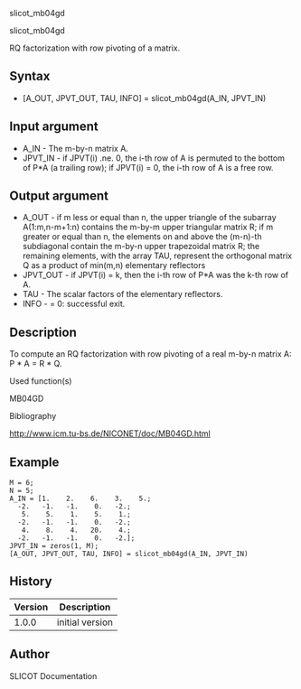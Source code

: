 



slicot_mb04gd


slicot_mb04gd

RQ factorization with row pivoting of a matrix.

## Syntax

- [A_OUT, JPVT_OUT, TAU, INFO] = slicot_mb04gd(A_IN, JPVT_IN)

## Input argument

 - A_IN - The m-by-n matrix A.
 - JPVT_IN - if JPVT(i) .ne. 0, the i-th row of A is permuted to the bottom of P*A (a trailing row); if JPVT(i) = 0, the i-th row of A is a free row.

## Output argument

 - A_OUT - if m less or equal than n, the upper triangle of the subarray A(1:m,n-m+1:n) contains the m-by-m upper triangular matrix R; if m greater or equal than n, the elements on and above the (m-n)-th subdiagonal contain the m-by-n upper trapezoidal matrix R; the remaining elements, with the array TAU, represent the orthogonal matrix Q as a product of min(m,n) elementary reflectors
 - JPVT_OUT - if JPVT(i) = k, then the i-th row of P*A was the k-th row of A.
 - TAU - The scalar factors of the elementary reflectors.
 - INFO - = 0:  successful exit.

## Description


  <p> To compute an RQ factorization with row pivoting of a real m-by-n matrix A: P * A = R * Q.</p>


Used function(s)

MB04GD

Bibliography

http://www.icm.tu-bs.de/NICONET/doc/MB04GD.html

## Example

```Nelson
M = 6;
N = 5;
A_IN = [1.    2.    6.    3.    5.;
  -2.   -1.   -1.    0.   -2.;
   5.    5.    1.    5.    1.;
  -2.   -1.   -1.    0.   -2.;
   4.    8.    4.   20.    4.;
  -2.   -1.   -1.    0.   -2.];
JPVT_IN = zeros(1, M);
[A_OUT, JPVT_OUT, TAU, INFO] = slicot_mb04gd(A_IN, JPVT_IN)
```

## History

|Version|Description|
|------|------|
|1.0.0|initial version|


## Author

SLICOT Documentation




